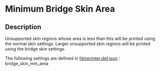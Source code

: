 # Minimum Bridge Skin Area

## Description
Unsupported skin regions whose area is less than this will be printed using the normal skin settings. Larger unsupported skin regions will be printed using the bridge skin settings.

The following settings are defined in [fdmprinter.def.json](https://github.com/smartavionics/Cura/blob/mb-master/resources/definitions/fdmprinter.def.json) : bridge_skin_min_area